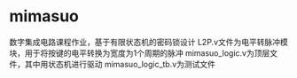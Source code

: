 # mimasuo
数字集成电路课程作业，基于有限状态机的密码锁设计
L2P.v文件为电平转脉冲模块，用于将按键的电平转换为宽度为1个周期的脉冲
mimasuo_logic.v为顶层文件，其中用状态机进行驱动
mimasuo_logic_tb.v为测试文件
